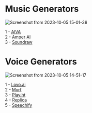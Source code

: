 <h1>
  Music Generators
</h1>

![Screenshot from 2023-10-05 15-01-38](https://github.com/echoWebNerds/Dev-Bookmarks/assets/122268379/3a539440-e573-442f-9ca4-952a2a60c46f)



1 - <a href="https://www.aiva.ai/">AIVA</a> <br>
2 - <a href="https://welcome.ai/solution/amper">Amper AI</a> <br>
3 - <a href="https://soundraw.io/">Soundraw</a> <br>



<h1>
  Voice Generators
</h1>

![Screenshot from 2023-10-05 14-51-17](https://github.com/echoWebNerds/Dev-Bookmarks/assets/122268379/5b65ee1a-715b-44f6-a42b-9c0ce33b9814)


  
  1 - <a href="https://lovo.ai/">Lovo.ai</a> <br>
  2 - <a href="https://www.googleadservices.com/pagead/aclk?sa=L&ai=DChcSEwjErYCN-tyBAxXtloMHHSXkBpAYABAAGgJlZg&gclid=Cj0KCQjwmvSoBhDOARIsAK6aV7iZj_TRsNzUSrtkmciYDf7hjZLXK1-J5hZMBWZVT3yKjKFo63Es49UaAu_4EALw_wcB&ohost=www.google.com&cid=CAESVeD2ejgN8PO-c2uUs4BCpseYfRL0gKEcMc91_JnXSR6eqMY5ym6XtZBk7I_AX0sDTGMYXRpFBA1y2nFXOzrJFCGWXifciHBiLYlSndfcNtywbKT0fFM&sig=AOD64_39HbHFsXZZpTgBSZJ0Y_B2YWGA2A&q&adurl&ved=2ahUKEwiP8PiM-tyBAxUym_0HHRXACtUQ0Qx6BAgNEAE">Murf</a> <br>
  3 - <a href="https://play.ht/">Play.ht</a> <br>
  4 - <a href="https://replika.com/">Replica</a> <br>
  5 - <a href="https://www.googleadservices.com/pagead/aclk?sa=L&ai=DChcSEwjuos2D-tyBAxV8iVAGHVyxBmoYABAAGgJkZw&gclid=Cj0KCQjwmvSoBhDOARIsAK6aV7jiM-gHSaBPvmgWICiwqeXCT7u6F3igux48egfLV-I_Vp9l0XQwDUoaAq8mEALw_wcB&ohost=www.google.com&cid=CAESVeD2XlYUDKEKttp4PQj7-PzbYbbGDPXf5lMl0rx-EycRBx2zwKx5O1e_YeGG9ouRX3E_F6sfBQTgacIlR0tm9KjTblUO3sphKiB0EHg9C92m1nZ6Qus&sig=AOD64_01iB_vNgc_nrrtzgwhDisJ66fisg&q&adurl&ved=2ahUKEwiJwsSD-tyBAxWShv0HHTqPAS0Q0Qx6BAgHEAE">Speechify</a> <br>
 
